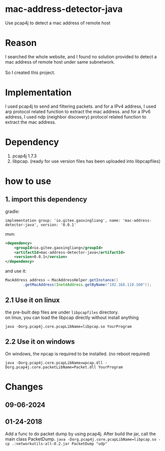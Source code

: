 # mac-address-detector-java
Use pcap4j to detect a mac address of remote host
# Reason
I searched the whole website, and I found no solution provided to detect a mac address of remote host under same subnetwork. <br>
<br>
So I created this project.
# Implementation
I used pcap4j to send and filtering packets. 
and for a IPv4 address, I used arp protocol related function to extract the mac address.
and for a IPv6 address, I used ndp (neighbor discovery) protocol related function to extract the mac address.


# Dependency
1. pcap4j 1.7.3<br>
2. libpcap. (ready for use version files has been uploaded into libpcapfiles)

# how to use
## 1. import this dependency
  
gradle:
```shell
implementation group: 'io.gitee.gaoxingliang', name: 'mac-address-detector-java', version: '0.0.1'
```

mvn:
```xml
<dependency>
    <groupId>io.gitee.gaoxingliang</groupId>
    <artifactId>mac-address-detector-java</artifactId>
    <version>0.0.1</version>
</dependency>
```
and use it:

```java
MacAddress address = MacAddressHelper.getInstance()
        .getMacAddress(Inet4Address.getByName("192.168.110.100"));
```

## 2.1 Use it on linux
the pre-built dep files are under `libpcapfiles` directory. <br>
on linux, you can load the libpcap directly without install anything

``
java -Dorg.pcap4j.core.pcapLibName=libpcap.so YourProgram
``

## 2.2 Use it on windows
On windows, the npcap is required to be installed. (no reboot required)

``
java -Dorg.pcap4j.core.pcapLibName=wpcap.dll -Dorg.pcap4j.core.packetLibName=Packet.dll YourProgram
``

# Changes 
## 09-06-2024

## 01-24-2018
Add a func to do packet dump by using pcap4j.
After build the jar, call the main class PacketDump.
``
java -Dorg.pcap4j.core.pcapLibName=libpcap.so -cp .:networkutils-all-0.2.jar PacketDump "udp"
``